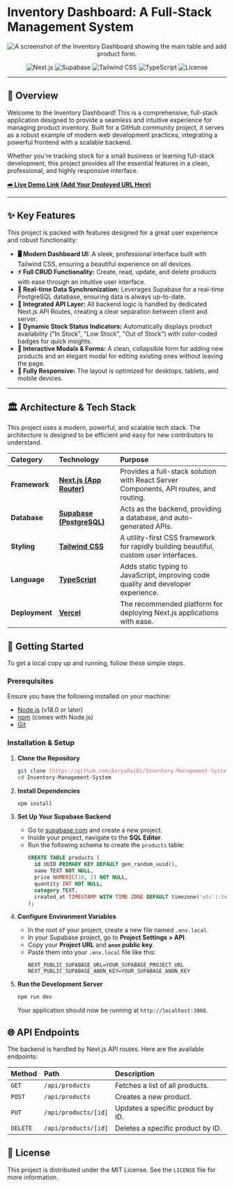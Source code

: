 # Inventory Dashboard: A Full-Stack Management System

<p align="center">
  <img src="https://placehold.co/1200x600/1e293b/94a3b8?text=Inventory+Dashboard+Screenshot" alt="A screenshot of the Inventory Dashboard showing the main table and add product form."/>
</p>

<p align="center">
  <img src="https://img.shields.io/badge/Next.js-14.x-black?style=for-the-badge&logo=nextdotjs" alt="Next.js">
  <img src="https://img.shields.io/badge/Supabase-DB%20&%20Auth-3ecf8e?style=for-the-badge&logo=supabase" alt="Supabase">
  <img src="https://img.shields.io/badge/Tailwind_CSS-3.x-06B6D4?style=for-the-badge&logo=tailwindcss" alt="Tailwind CSS">
  <img src="https://img.shields.io/badge/TypeScript-5.x-3178C6?style=for-the-badge&logo=typescript" alt="TypeScript">
  <img src="https://img.shields.io/github/license/AaryaRai01/Inventory-Management-System?style=for-the-badge" alt="License">
</p>

---

## 📖 Overview

Welcome to the Inventory Dashboard! This is a comprehensive, full-stack application designed to provide a seamless and intuitive experience for managing product inventory. Built for a GitHub community project, it serves as a robust example of modern web development practices, integrating a powerful frontend with a scalable backend.

Whether you're tracking stock for a small business or learning full-stack development, this project provides all the essential features in a clean, professional, and highly responsive interface.

**[➡️ Live Demo Link (Add Your Deployed URL Here)](#)**

---

## ✨ Key Features

This project is packed with features designed for a great user experience and robust functionality:

-   **🖥️ Modern Dashboard UI:** A sleek, professional interface built with Tailwind CSS, ensuring a beautiful experience on all devices.
-   **⚡ Full CRUD Functionality:** Create, read, update, and delete products with ease through an intuitive user interface.
-   **🔄 Real-time Data Synchronization:** Leverages Supabase for a real-time PostgreSQL database, ensuring data is always up-to-date.
-   **🧩 Integrated API Layer:** All backend logic is handled by dedicated Next.js API Routes, creating a clear separation between client and server.
-   **🚦 Dynamic Stock Status Indicators:** Automatically displays product availability ("In Stock", "Low Stock", "Out of Stock") with color-coded badges for quick insights.
-   **📝 Interactive Modals & Forms:** A clean, collapsible form for adding new products and an elegant modal for editing existing ones without leaving the page.
-   **📱 Fully Responsive:** The layout is optimized for desktops, tablets, and mobile devices.

---

## 🏛️ Architecture & Tech Stack

This project uses a modern, powerful, and scalable tech stack. The architecture is designed to be efficient and easy for new contributors to understand.

| Category      | Technology                                                                                                   | Purpose                                                                                |
| :------------ | :----------------------------------------------------------------------------------------------------------- | :------------------------------------------------------------------------------------- |
| **Framework** | [**Next.js (App Router)**](https://nextjs.org/)                                                              | Provides a full-stack solution with React Server Components, API routes, and routing.  |
| **Database** | [**Supabase (PostgreSQL)**](https://supabase.io/)                                                            | Acts as the backend, providing a database, and auto-generated APIs.                    |
| **Styling** | [**Tailwind CSS**](https://tailwindcss.com/)                                                                 | A utility-first CSS framework for rapidly building beautiful, custom user interfaces.    |
| **Language** | [**TypeScript**](https://www.typescriptlang.org/)                                                            | Adds static typing to JavaScript, improving code quality and developer experience.     |
| **Deployment**| [**Vercel**](https://vercel.com/)                                                                            | The recommended platform for deploying Next.js applications with ease.                 |

## 🚀 Getting Started

To get a local copy up and running, follow these simple steps.

### Prerequisites

Ensure you have the following installed on your machine:
-   [Node.js](https://nodejs.org/en/) (v18.0 or later)
-   [npm](https://www.npmjs.com/) (comes with Node.js)
-   [Git](https://git-scm.com/)

### Installation & Setup

1.  **Clone the Repository**
    ```bash
    git clone [https://github.com/AaryaRai01/Inventory-Management-System.git](https://github.com/AaryaRai01/Inventory-Management-System.git)
    cd Inventory-Management-System
    ```

2.  **Install Dependencies**
    ```bash
    npm install
    ```

3.  **Set Up Your Supabase Backend**
    -   Go to [supabase.com](https://supabase.com) and create a new project.
    -   Inside your project, navigate to the **SQL Editor**.
    -   Run the following schema to create the `products` table:
        ```sql
        CREATE TABLE products (
          id UUID PRIMARY KEY DEFAULT gen_random_uuid(),
          name TEXT NOT NULL,
          price NUMERIC(10, 2) NOT NULL,
          quantity INT NOT NULL,
          category TEXT,
          created_at TIMESTAMP WITH TIME ZONE DEFAULT timezone('utc'::text, now()) NOT NULL
        );
        ```

4.  **Configure Environment Variables**
    -   In the root of your project, create a new file named `.env.local`.
    -   In your Supabase project, go to **Project Settings > API**.
    -   Copy your **Project URL** and **`anon` public key**.
    -   Paste them into your `.env.local` file like this:
        ```env
        NEXT_PUBLIC_SUPABASE_URL=YOUR_SUPABASE_PROJECT_URL
        NEXT_PUBLIC_SUPABASE_ANON_KEY=YOUR_SUPABASE_ANON_KEY
        ```

5.  **Run the Development Server**
    ```bash
    npm run dev
    ```
    Your application should now be running at `http://localhost:3000`.

## 🌐 API Endpoints

The backend is handled by Next.js API routes. Here are the available endpoints:

| Method | Path                  | Description                      |
| :----- | :-------------------- | :------------------------------- |
| `GET`  | `/api/products`       | Fetches a list of all products.  |
| `POST` | `/api/products`       | Creates a new product.           |
| `PUT`  | `/api/products/[id]`  | Updates a specific product by ID.|
| `DELETE`| `/api/products/[id]`  | Deletes a specific product by ID.|

## 📄 License

This project is distributed under the MIT License. See the `LICENSE` file for more information.
